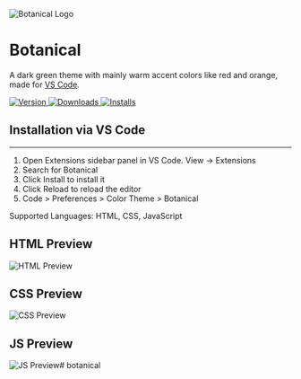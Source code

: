 ![Botanical Logo](botanical-logo.png)

# Botanical 

A dark green theme with mainly warm accent colors like red and orange, made for [VS Code](https://code.visualstudio.com/).

<p>
  <a href="https://marketplace.visualstudio.com/items?itemName=olekirchner.botanical">
    <img alt="Version" src="https://vsmarketplacebadge.apphb.com/version/olekirchner.botanical.svg" />
  </a>
  <a href="https://marketplace.visualstudio.com/items?itemName=olekirchner.botanical">
    <img alt="Downloads" src="https://vsmarketplacebadge.apphb.com/downloads/olekirchner.botanical.svg" />
  </a>
  <a href="https://marketplace.visualstudio.com/items?itemName=olekirchner.botanical">
    <img alt="Installs" src="https://vsmarketplacebadge.apphb.com/installs/olekirchner.botanical.svg" />
  </a>
</p>

## Installation via VS Code
---
1. Open Extensions sidebar panel in VS Code. View → Extensions
2. Search for Botanical
3. Click Install to install it
4. Click Reload to reload the editor
5. Code > Preferences > Color Theme > Botanical

Supported Languages: HTML, CSS, JavaScript 

## HTML Preview
![HTML Preview](html-preview.png)

## CSS Preview
![CSS Preview](css-preview.png)

## JS Preview
![JS Preview](js-preview.png)# botanical

